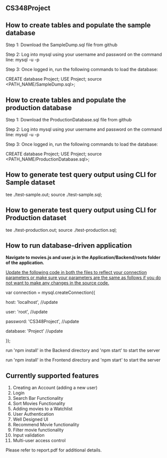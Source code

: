 ## CS348Project

## How to create tables and populate the sample database

Step 1: Download the SampleDump.sql file from github

Step 2: Log into mysql using your username and password on the command line:
 mysql -u <username> -p 
 
Step 3: Once logged in, run the following commands to load the database:

 CREATE database Project;
 USE Project;
 source <PATH_NAME/SampleDump.sql>;
 
 ## How to create tables and populate the production database

Step 1: Download the ProductionDatabase.sql file from github

Step 2: Log into mysql using your username and password on the command line:
 mysql -u <username> -p 
 
Step 3: Once logged in, run the following commands to load the database:

 CREATE database Project;
 USE Project;
 source <PATH_NAME/ProductionDatabase.sql>;
 
 
## How to generate test query output using CLI for Sample dataset

 tee ./test-sample.out;
 source ./test-sample.sql;
 
 ## How to generate test query output using CLI for Production dataset

 tee ./test-production.out;
 source ./test-production.sql;
 
## How to run database-driven application

 <b>Navigate to movies.js and user.js in the Application/Backend/roots folder of the application.</b>
 
 <u>Update the following code in both the files to reflect your connection parameters or make sure your parameters are the same as follows if you do not want to make any changes in the source code.</u>
 
 var connection = mysql.createConnection({
  
 host: 'localhost', //update
  
 user: 'root', //update 
  
 password: 'CS348Project', //update
  
 database: 'Project' //update
  
 });

run 'npm install' in the Backend directory and 'npm start' to start the server

run 'npm install' in the Frontend directory and 'npm start' to start the server


## Currently supported features

1) Creating an Account (adding a new user)
2) Login
3) Search Bar Functionality
4) Sort Movies Functionality
5) Adding movies to a Watchlist
6) User Authentication
7) Well Designed UI
8) Recommend Movie functionality
9) Filter movie functionality
10) Input validation
11) Multi-user access control

Please refer to report.pdf for additional details.
